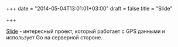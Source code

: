 +++
date = "2014-05-04T13:01:01+03:00"
draft = false
title = "Slide"

+++

<p><a href="http://labs.strava.com/slide/">Slide</a>&nbsp;- интересный проект, который работает с GPS данными и использует Go на серверной стороне.</p>

